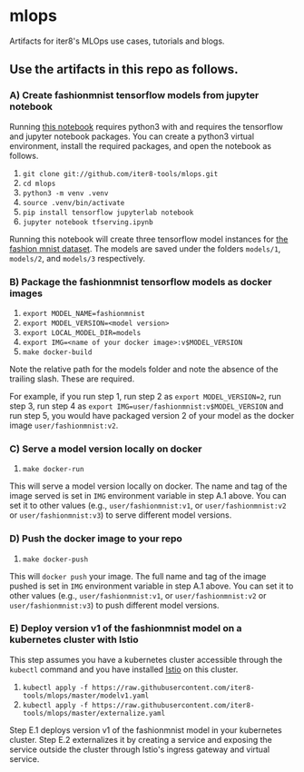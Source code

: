 # mlops
Artifacts for iter8's MLOps use cases, tutorials and blogs.

## Use the artifacts in this repo as follows.

### A) Create fashionmnist tensorflow models from jupyter notebook

Running [this notebook](https://github.com/iter8-tools/mlops/blob/master/tfserving.ipynb) requires python3 with and requires the tensorflow and jupyter notebook packages. You can create a python3 virtual environment, install the required packages, and open the notebook as follows.

1. `git clone git://github.com/iter8-tools/mlops.git`
2. `cd mlops`
3. `python3 -m venv .venv`
4. `source .venv/bin/activate`
5. `pip install tensorflow jupyterlab notebook`
6. `jupyter notebook tfserving.ipynb`

Running this notebook will create three tensorflow model instances for [the fashion mnist dataset](https://www.kaggle.com/zalando-research/fashionmnist). The models are saved under the folders `models/1`, `models/2`, and `models/3` respectively.

### B) Package the fashionmnist tensorflow models as docker images
1. `export MODEL_NAME=fashionmnist`
2. `export MODEL_VERSION=<model version>`
3. `export LOCAL_MODEL_DIR=models`
4. `export IMG=<name of your docker image>:v$MODEL_VERSION`
5. `make docker-build`

Note the relative path for the models folder and note the absence of the trailing slash. These are required. 

For example, if you run step 1, run step 2 as `export MODEL_VERSION=2`, run step 3, run step 4 as `export IMG=user/fashionmnist:v$MODEL_VERSION` and run step 5, you would have packaged version 2 of your model as the docker image `user/fashionmnist:v2`.

### C) Serve a model version locally on docker
1. `make docker-run`

This will serve a model version locally on docker. The name and tag of the image served is set in `IMG` environment variable in step A.1 above. You can set it to other values (e.g., `user/fashionmnist:v1`, or `user/fashionmnist:v2` or `user/fashionmnist:v3`) to serve different model versions.

### D) Push the docker image to your repo
1. `make docker-push`

This will `docker push` your image. The full name and tag of the image pushed is set in `IMG` environment variable in step A.1 above. You can set it to other values (e.g., `user/fashionmnist:v1`, or `user/fashionmnist:v2` or `user/fashionmnist:v3`) to push different model versions.

### E) Deploy version v1 of the fashionmnist model on a kubernetes cluster with Istio
This step assumes you have a kubernetes cluster accessible through the `kubectl` command and you have installed [Istio](https://istio.io) on this cluster.

1. `kubectl apply -f https://raw.githubusercontent.com/iter8-tools/mlops/master/modelv1.yaml`
2. `kubectl apply -f https://raw.githubusercontent.com/iter8-tools/mlops/master/externalize.yaml`

Step E.1 deploys version v1 of the fashionmnist model in your kubernetes cluster. Step E.2 externalizes it by creating a service and exposing the service outside the cluster through Istio's ingress gateway and virtual service.